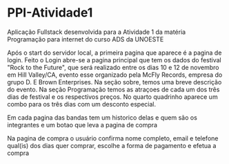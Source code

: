 # PPI-Atividade1
Aplicação Fullstack desenvolvida para a Atividade 1 da matéria Programação para internet do curso ADS da UNOESTE


Após o start do servidor local, a primeira pagina que aparece é a pagina de login.
Feito o Login abre-se a pagina principal que tem os dados do festival "Rock to the Future",
que será realizado entre os dias 10 e 12 de novembro em Hill Valley/CA, evento esse organizado
pela McFly Records, empresa do grupo D. E Brown Enterprises.
Na seção sobre, temos uma breve descrição do evento.
Na seção Programação temos as atraçoes de cada um dos três dias de festival e os respectivos preços.
No quarto quadrinho aparece um combo para os três dias com um desconto especial.

Em cada pagina das bandas tem um historico delas e quem são os integrantes e um botao que leva a pagina de compra

Na pagina de compra o usuário confirma nome completo, email e telefone qual(is) dos dias quer comprar, 
escolhe a forma de pagamento e efetua a compra
